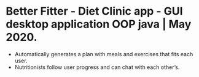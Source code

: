 # Better Fitter - Diet Clinic app - GUI desktop application OOP java | May 2020.‎
- Automatically generates a plan with meals and exercises that fits each user.‎
-	Nutritionists follow user progress and can chat with each other’s.‎
